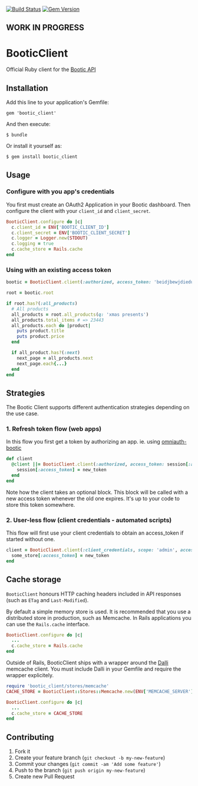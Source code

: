 [![Build Status](https://travis-ci.org/bootic/bootic_client.rb.svg?branch=master)](https://travis-ci.org/bootic/bootic_client.rb)
[![Gem Version](https://badge.fury.io/rb/bootic_client.svg)](http://badge.fury.io/rb/bootic_client)

## WORK IN PROGRESS

# BooticClient

Official Ruby client for the [Bootic API](https://developers.bootic.net)

## Installation

Add this line to your application's Gemfile:

    gem 'bootic_client'

And then execute:

    $ bundle

Or install it yourself as:

    $ gem install bootic_client

## Usage

### Configure with you app's credentials

You first must create an OAuth2 Application in your Bootic dashboard. Then configure the client with your `client_id` and `client_secret`.

```ruby
BooticClient.configure do |c|
  c.client_id = ENV['BOOTIC_CLIENT_ID']
  c.client_secret = ENV['BOOTIC_CLIENT_SECRET']
  c.logger = Logger.new(STDOUT)
  c.logging = true
  c.cache_store = Rails.cache
end
```

### Using with an existing access token

```ruby
bootic = BooticClient.client(:authorized, access_token: 'beidjbewjdiedue...', logging: true)

root = bootic.root

if root.has?(:all_products)
  # All products
  all_products = root.all_products(q: 'xmas presents')
  all_products.total_items # => 23443
  all_products.each do |product|
    puts product.title
    puts product.price
  end

  if all_product.has?(:next)
    next_page = all_products.next
    next_page.each{...}
  end
end
```

## Strategies

The Bootic Client supports different authentication strategies depending on the use case.

### 1. Refresh token flow (web apps)

In this flow you first get a token by authorizing an app. ie. using [omniauth-bootic](https://github.com/bootic/omniauth-bootic)

```ruby
def client
  @client ||= BooticClient.client(:authorized, access_token: session[:access_token]) do |new_token|
    session[:access_token] = new_token
  end
end
```
Note how the client takes an optional block. This block will be called with a new access token whenever the old one expires.
It's up to your code to store this token somewhere.

### 2. User-less flow (client credentials - automated scripts)

This flow will first use your client credentials to obtain an access_token if started without one.

```ruby
client = BooticClient.client(:client_credentials, scope: 'admin', access_token: some_store[:access_token]) do |new_token|
  some_store[:access_token] = new_token
end
```

## Cache storage

`BooticClient` honours HTTP caching headers included in API responses (such as `ETag` and `Last-Modified`).

By default a simple memory store is used. It is recommended that you use a distributed store in production, such as Memcache. In Rails applications you can use the `Rails.cache` interface.

```ruby
BooticClient.configure do |c|
  ...
  c.cache_store = Rails.cache
end
```

Outside of Rails, BooticClient ships with a wrapper around the [Dalli](https://github.com/mperham/dalli) memcache client. 
You must include Dalli in your Gemfile and require the wrapper explicitely.

```ruby
require 'bootic_client/stores/memcache'
CACHE_STORE = BooticClient::Stores::Memcache.new(ENV['MEMCACHE_SERVER'])

BooticClient.configure do |c|
  ...
  c.cache_store = CACHE_STORE
end
```

## Contributing

1. Fork it
2. Create your feature branch (`git checkout -b my-new-feature`)
3. Commit your changes (`git commit -am 'Add some feature'`)
4. Push to the branch (`git push origin my-new-feature`)
5. Create new Pull Request


